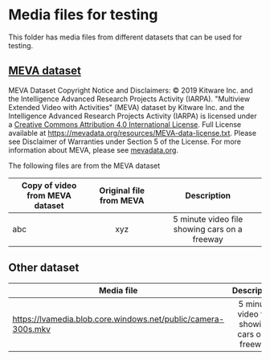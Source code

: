 # Media files for testing
This folder has media files from different datasets that can be used for testing. 

## [MEVA dataset](http://mevadata.org/)
MEVA Dataset Copyright Notice and Disclaimers: © 2019 Kitware Inc. and the Intelligence Advanced Research Projects Activity (IARPA). "Multiview Extended Video with Activities" (MEVA) dataset by Kitware Inc. and the Intelligence Advanced Research Projects Activity (IARPA) is licensed under a [Creative Commons Attribution 4.0 International License](https://creativecommons.org/licenses/by/4.0/). Full License available at https://mevadata.org/resources/MEVA-data-license.txt. Please see Disclaimer of Warranties under Section 5 of the License. For more information about MEVA, please see [mevadata.org](http://mevadata.org).

The following files are from the MEVA dataset

| Copy of video from MEVA dataset | Original file from MEVA | Description |
| --------------- |:-----------------------:| :---------: |
| abc | xyz | 5 minute video file showing cars on a freeway |




## Other dataset

| Media file | Description |
| ---------- |:-----------:|
| https://lvamedia.blob.core.windows.net/public/camera-300s.mkv | 5 minute video file showing cars on a freeway |



